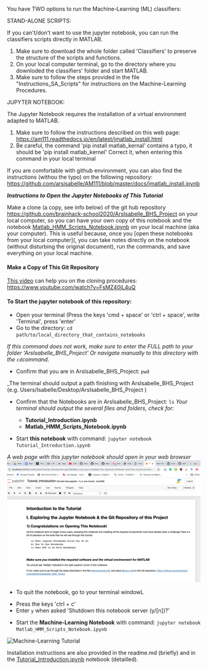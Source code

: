 You have TWO options to run the Machine-Learning (ML) classifiers:

STAND-ALONE SCRIPTS:

If you can't/don't want to use the jupyter notebook, you can run the classifiers scripts directly in MATLAB. 
1) Make sure to download the whole folder called 'Classifiers' to preserve the structure of the scripts and functions. 
2) On your local computer terminal, go to the directory where you downloded the classifiers' folder and start MATLAB. 
3) Make sure to follow the steps provided in the file "Instructions_SA_Scripts" for instructions on the Machine-Learning Procedures.     

JUPYTER NOTEBOOK:

The Jupyter Notebook requires the installation of a virtual environment adapted to MATLAB. 
1) Make sure to follow the instructions described on this web page:
https://am111.readthedocs.io/en/latest/jmatlab_install.html 
2) Be careful, the command 'pip install matlab_kernal' contains a typo, it should be 'pip install matlab_kernel'
Correct it, when entering this command in your local terminal 

If you are comfortable with github environment, you can also find the instructions (withou the typo) on the following repository: 
https://github.com/arsisabelle/AM111/blob/master/docs/jmatlab_install.ipynb

***Instructions to Open the Jupyter Notebooks of This Tutorial***

Make a clone (a copy, see info below) of the git hub repository https://github.com/brainhack-school2020/ArsIsabelle_BHS_Project on your local computer, so you can have your own copy of this notebook and the notebook [Matlab_HMM_Scripts_Notebook.ipynb](https://github.com/brainhack-school2020/ArsIsabelle_BHS_Project/Matlab_HMM_Scripts_Notebook.ipynb) on your local machine (aka your computer). This is useful because, once you [open these notebooks from your local computer](, you can take notes directly on the notebook (without disturbing the original document), run the commands, and save everything on your local machine.

#### Make a Copy of This Git Repository

[This video](https://www.youtube.com/watch?v=FsMZ40jL4uQ) can help you on the cloning procedures:
https://www.youtube.com/watch?v=FsMZ40jL4uQ

#### To Start the jupyter notebook of this repository: 

* Open your terminal (Press the keys 'cmd + space' or 'ctrl + space', write 'Terminal', press 'enter'
* Go to the directory: `cd path/to/local_directory_that_contains_notebooks`

_If this command does not work, make sure to enter the FULL path to your folder 'ArsIsabelle_BHS_Project' 
Or navigate manually to this directory with the `cd`command_.

* Confirm that you are in ArsIsabelle_BHS_Project: `pwd`

_The terminal should output a path finishing with ArsIsabelle_BHS_Project (e.g. Users/Isabelle/Desktop/ArsIsabelle_BHS_Project )

* Confirm that the Notebooks are in ArsIsabelle_BHS_Project: `ls`
_Your terminal should output the several files and folders, check for:_
    - __Tutorial_Introduction.ipynb__
    - __Matlab_HMM_Scripts_Notebook.ipynb__

* Start __this notebook__ with command: `jupyter notebook Tutorial_Introduction.ipynb`

_A web page with this jupyter notebook should open in your web browser_
![Tutorial Introduction](/images/Tutorial_Introduction.png)

* To quit the notebook, go to your terminal windowL
- Press the keys 'ctrl + c'
- Enter `y` when asked 'Shutdown this notebook server (y/[n])?'

* Start the __Machine-Learning Notebook__ with command: `jupyter notebook Matlab_HMM_Scripts_Notebook.ipynb`

![Machine-Learning Tutorial](/images/ML_Notebook.png)

Installation instructions are also provided in the readme.md (briefly) and in the [Tutorial_Introduction.ipynb](https://github.com/brainhack-school2020/ArsIsabelle_BHS_Project/blob/master/Tutorial_Introduction.ipynb) notebook (detailled).
